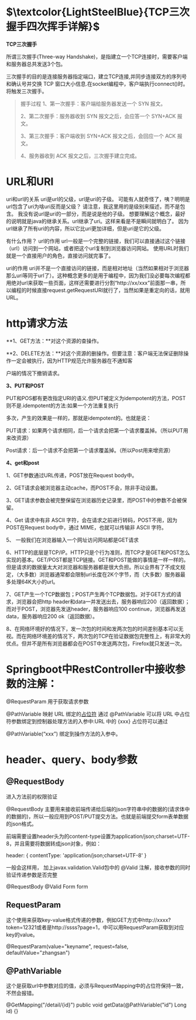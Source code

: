 

# $\textcolor{LightSteelBlue}{TCP三次握手四次挥手详解}$

**TCP三次握手**

所谓三次握手(Three-way Handshake)，是指建立一个TCP连接时，需要客户端和服务器总共发送3个包。

三次握手的目的是连接服务器指定端口，建立TCP连接,并同步连接双方的序列号和确认号并交换 TCP 窗口大小信息.在socket编程中，客户端执行connect()时。将触发三次握手。



> 握手过程
>    1、第一次握手：客户端给服务器发送一个 SYN 报文。
>
>    2、第二次握手：服务器收到 SYN 报文之后，会应答一个 SYN+ACK 报文。
>
>    3、第三次握手：客户端收到 SYN+ACK 报文之后，会回应一个 ACK 报文。
>
>    4、服务器收到 ACK 报文之后，三次握手建立完成。



# URL和URI

uri和url的关系
uri是url的父级，url是uri的子级。
可能有人就奇怪了，咦？明明是url包含了uri为啥uri反而是父级？
请注意，我这里用的是级别来描述，而不是包含。
我没有说url是uri的一部分，而是说是他的子级。
想要理解这个概念，最好的说明就是java的继承关系。url继承了uri。这样来看是不是瞬间就明白了。
因为url继承了所有uri的内容，所以它比uri更加详细，但是uri是它的父级。

有什么作用？
url的作用
url一般是一个完整的链接，我们可以直接通过这个链接（url）访问到一个网站，或者把这个url复制到浏览器访问网站。
使用URL时我们就是一个直接用户的角色，直接访问就完事了。

uri的作用
uri并不是一个直接访问的链接，而是相对地址（当然如果相对于浏览器那么uri等同于url了）。这种概念更多的是用于编程中，因为我们没必要每次编程都用绝对url来获取一些页面，这样还需要进行分割“http://xx/xxx”前面那一串，所以编程的时候直接request.getRequestURI就行了，当然如果是重定向的话，就用URL。



# http请求方法



**1、GET方法：**对这个资源的查操作。

**2、DELETE方法：**对这个资源的删操作。但要注意：客户端无法保证删除操作一定会被执行，因为HTTP规范允许服务器在不通知客

户端的情况下撤销请求。



**3、PUT和POST**

PUT和POS都有更改指定URI的语义.但PUT被定义为idempotent的方法，POST则不是.idempotent的方法:如果一个方法重复执行

多次，产生的效果是一样的，那就是idempotent的。也就是说：

PUT请求：如果两个请求相同，后一个请求会把第一个请求覆盖掉。（所以PUT用来改资源）

Post请求：后一个请求不会把第一个请求覆盖掉。（所以Post用来增资源）


**4、get和post**

1、GET参数通过URL传递，POST放在Request body中。

2、GET请求会被浏览器主动cache，而POST不会，除非手动设置。

3、GET请求参数会被完整保留在浏览器历史记录里，而POST中的参数不会被保留。

4、Get 请求中有非 ASCII 字符，会在请求之前进行转码，POST不用，因为POST在Request body中，通过 MIME，也就可以传输非 ASCII 字符。

5、 一般我们在浏览器输入一个网址访问网站都是GET请求

6、HTTP的底层是TCP/IP。HTTP只是个行为准则，而TCP才是GET和POST怎么实现的基本。GET/POST都是TCP链接。GET和POST能做的事情是一样一样的。但是请求的数据量太大对浏览器和服务器都是很大负担。所以业界有了不成文规定，（大多数）浏览器通常都会限制url长度在2K个字节，而（大多数）服务器最多处理64K大小的url。

7、GET产生一个TCP数据包；POST产生两个TCP数据包。对于GET方式的请求，浏览器会把http header和data一并发送出去，服务器响应200（返回数据）；而对于POST，浏览器先发送header，服务器响应100 continue，浏览器再发送data，服务器响应200 ok（返回数据）。

8、在网络环境好的情况下，发一次包的时间和发两次包的时间差别基本可以无视。而在网络环境差的情况下，两次包的TCP在验证数据包完整性上，有非常大的优点。但并不是所有浏览器都会在POST中发送两次包，Firefox就只发送一次。

# **Springboot中RestController中接收参数的注解：**

@RequestParam 用于获取请求参数

@PathVariable 映射 URL 绑定的[占位符](https://so.csdn.net/so/search?q=占位符&spm=1001.2101.3001.7020)
通过 @PathVariable 可以将 URL 中占位符参数绑定到控制器处理方法的入参中:URL 中的 {xxx} 占位符可以通过

@PathVariable(“xxx”) 绑定到操作方法的入参中。





# header、query、body参数











## @RequestBody

进入方法前的权限验证

@RequestBody
主要用来接收前端传递给后端的json字符串中的数据的(请求体中的数据的)，所以一般应用到POST/PUT提交方法。也就是前端提交form表单数据的json格式。

前端需要设置header头为的content-type设置为application/json;charset=UTF-8，并且需要将数据转成json对象，例如：

header: {
    contentType: 'application/json;charset=UTF-8'
}


一般会这样用， 加上javax.validation.Valid包中的 @Valid 注解，接收参数的同时验证传递参数是否完整

@RequestBody @Valid Form form


## RequestParam

这个使用来获取key-value格式传递的参数，例如GET方式中http://xxxx?token=12321或者是http://ssss?page=1，中可以用RequestParam获取到对应key的value。

@RequestParam(value="keyname", request=false, defaultValue="zhangsan")



## @PathVariable

这个是获取url中参数对应的值，必须与RequestMapping中的占位符保持一致，不然会报错。

@GetMapping("/detail/{id}")
public void getData(@PathVariable("id") Long id) {}
